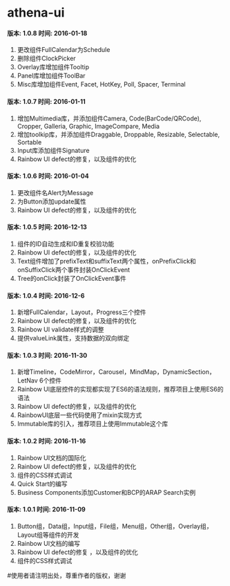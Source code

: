 athena-ui
======

#### 版本: 1.0.8 时间: 2016-01-18
 1. 更改组件FullCalendar为Schedule
 1. 删除组件ClockPicker
 1. Overlay库增加组件Tooltip
 1. Panel库增加组件ToolBar
 1. Misc库增加组件Event, Facet, HotKey, Poll, Spacer, Terminal

#### 版本: 1.0.7 时间: 2016-01-11
 1. 增加Multimedia库，并添加组件Camera, Code(BarCode/QRCode), Cropper, Galleria, Graphic, ImageCompare, Media
 1. 增加toolkip库，并添加组件Draggable, Droppable, Resizable, Selectable, Sortable
 1. Input库添加组件Signature
 1. Rainbow UI defect的修复，以及组件的优化 

#### 版本: 1.0.6 时间: 2016-01-04
 1. 更改组件名Alert为Message
 1. 为Button添加update属性
 1. Rainbow UI defect的修复，以及组件的优化

#### 版本: 1.0.5 时间: 2016-12-13
 1. 组件的ID自动生成和ID重复校验功能
 1. Rainbow UI defect的修复，以及组件的优化 
 1. Text组件增加了prefixText和suffixText两个属性，onPrefixClick和onSuffixClick两个事件封装OnClickEvent
 1. Tree的onClick封装了OnClickEvent事件

#### 版本: 1.0.4 时间: 2016-12-6
 1. 新增FullCalendar，Layout，Progress三个控件 
 1. Rainbow UI defect的修复，以及组件的优化 
 1. Rainbow UI validate样式的调整
 1. 提供valueLink属性，支持数据的双向绑定

#### 版本: 1.0.3 时间: 2016-11-30
 1. 新增Timeline，CodeMirror，Carousel，MindMap，DynamicSection，LetNav 6个控件 
 1. Rainbow UI底层控件的实现都实现了ES6的语法规则，推荐项目上使用ES6的语法
 1. Rainbow UI defect的修复，以及组件的优化 
 1. RainbowUI底层一些代码使用了mixin实现方式
 1. Immutable库的引入，推荐项目上使用Immutable这个库

#### 版本: 1.0.2 时间: 2016-11-16
 1. Rainbow UI文档的国际化
 1. Rainbow UI defect的修复，以及组件的优化
 1. 组件的CSS样式调试 
 1. Quick Start的编写
 1. Business Components添加Customer和BCP的ARAP Search实例

#### 版本: 1.0.1 时间: 2016-11-09
 1. Button组，Data组，Input组，File组，Menu组，Other组，Overlay组，Layout组等组件的开发
 1. Rainbow UI文档的编写 
 1. Rainbow UI defect的修复 ，以及组件的优化
 1. 组件的CSS样式调试

#使用者请注明出处，尊重作者的版权，谢谢
